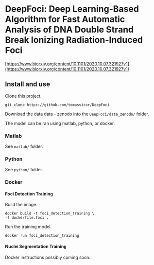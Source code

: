 # DeepFoci: Deep Learning-Based Algorithm for Fast Automatic Analysis of DNA Double Strand Break Ionizing Radiation-Induced Foci

[https://www.biorxiv.org/content/10.1101/2020.10.07.321927v1](https://www.biorxiv.org/content/10.1101/2020.10.07.321927v1)

## Install and use

Clone this project.

```
git clone https://github.com/tomasvicar/DeepFoci
```


Download the data [data - zenodo](https://zenodo.org/record/4067741#.YYziP2DMJaQ) into the `DeepFoci/data_zenodo/` folder.

The model can be ran using matlab, python, or docker.

### Matlab

See `matlab/` folder.

### Python

See `python/` folder.

### Docker

#### Foci Detection Training

Build the image.

```
docker build -t foci_detection_training \
-f dockerfile.foci .
```

Run the training model.

```
docker run foci_detection_training
```

#### Nuclei Segmentation Training

Docker instructions possibly coming soon.
